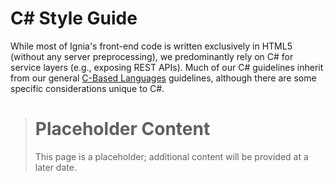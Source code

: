 # C# Style Guide

While most of Ignia's front-end code is written exclusively in HTML5 (without any server preprocessing), we predominantly rely on C# for service layers (e.g., exposing REST APIs). Much of our C# guidelines inherit from our general [C-Based Languages](../Readme.md) guidelines, although there are some specific considerations unique to C#.

> # Placeholder Content
> This page is a placeholder; additional content will be provided at a later date.

